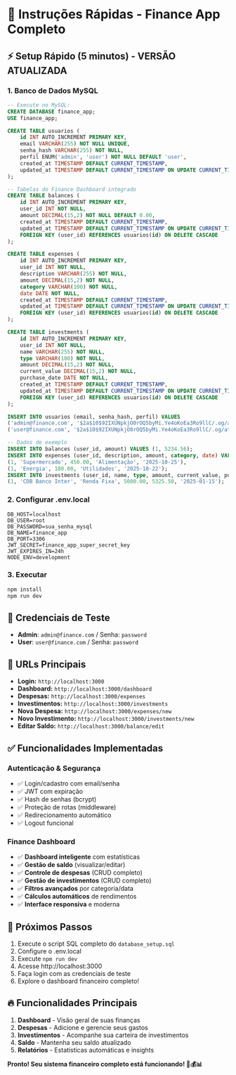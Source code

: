# 🚀 Instruções Rápidas - Finance App Completo

## ⚡ Setup Rápido (5 minutos) - VERSÃO ATUALIZADA

### 1. Banco de Dados MySQL
```sql
-- Execute no MySQL:
CREATE DATABASE finance_app;
USE finance_app;

CREATE TABLE usuarios (
    id INT AUTO_INCREMENT PRIMARY KEY,
    email VARCHAR(255) NOT NULL UNIQUE,
    senha_hash VARCHAR(255) NOT NULL,
    perfil ENUM('admin', 'user') NOT NULL DEFAULT 'user',
    created_at TIMESTAMP DEFAULT CURRENT_TIMESTAMP,
    updated_at TIMESTAMP DEFAULT CURRENT_TIMESTAMP ON UPDATE CURRENT_TIMESTAMP
);

-- Tabelas do Finance Dashboard integrado
CREATE TABLE balances (
    id INT AUTO_INCREMENT PRIMARY KEY,
    user_id INT NOT NULL,
    amount DECIMAL(15,2) NOT NULL DEFAULT 0.00,
    created_at TIMESTAMP DEFAULT CURRENT_TIMESTAMP,
    updated_at TIMESTAMP DEFAULT CURRENT_TIMESTAMP ON UPDATE CURRENT_TIMESTAMP,
    FOREIGN KEY (user_id) REFERENCES usuarios(id) ON DELETE CASCADE
);

CREATE TABLE expenses (
    id INT AUTO_INCREMENT PRIMARY KEY,
    user_id INT NOT NULL,
    description VARCHAR(255) NOT NULL,
    amount DECIMAL(15,2) NOT NULL,
    category VARCHAR(100) NOT NULL,
    date DATE NOT NULL,
    created_at TIMESTAMP DEFAULT CURRENT_TIMESTAMP,
    updated_at TIMESTAMP DEFAULT CURRENT_TIMESTAMP ON UPDATE CURRENT_TIMESTAMP,
    FOREIGN KEY (user_id) REFERENCES usuarios(id) ON DELETE CASCADE
);

CREATE TABLE investments (
    id INT AUTO_INCREMENT PRIMARY KEY,
    user_id INT NOT NULL,
    name VARCHAR(255) NOT NULL,
    type VARCHAR(100) NOT NULL,
    amount DECIMAL(15,2) NOT NULL,
    current_value DECIMAL(15,2) NOT NULL,
    purchase_date DATE NOT NULL,
    created_at TIMESTAMP DEFAULT CURRENT_TIMESTAMP,
    updated_at TIMESTAMP DEFAULT CURRENT_TIMESTAMP ON UPDATE CURRENT_TIMESTAMP,
    FOREIGN KEY (user_id) REFERENCES usuarios(id) ON DELETE CASCADE
);

INSERT INTO usuarios (email, senha_hash, perfil) VALUES 
('admin@finance.com', '$2a$10$92IXUNpkjO0rOQ5byMi.Ye4oKoEa3Ro9llC/.og/at2.uheWG/igi', 'admin'),
('user@finance.com', '$2a$10$92IXUNpkjO0rOQ5byMi.Ye4oKoEa3Ro9llC/.og/at2.uheWG/igi', 'user');

-- Dados de exemplo
INSERT INTO balances (user_id, amount) VALUES (1, 5234.56);
INSERT INTO expenses (user_id, description, amount, category, date) VALUES 
(1, 'Supermercado', 450.00, 'Alimentação', '2025-10-25'),
(1, 'Energia', 180.00, 'Utilidades', '2025-10-22');
INSERT INTO investments (user_id, name, type, amount, current_value, purchase_date) VALUES 
(1, 'CDB Banco Inter', 'Renda Fixa', 5000.00, 5325.50, '2025-01-15');
```

### 2. Configurar .env.local
```env
DB_HOST=localhost
DB_USER=root
DB_PASSWORD=sua_senha_mysql
DB_NAME=finance_app
DB_PORT=3306
JWT_SECRET=finance_app_super_secret_key
JWT_EXPIRES_IN=24h
NODE_ENV=development
```

### 3. Executar
```bash
npm install
npm run dev
```

## 🔑 Credenciais de Teste
- **Admin**: `admin@finance.com` / Senha: `password`
- **User**: `user@finance.com` / Senha: `password`

## 📍 URLs Principais
- **Login:** `http://localhost:3000`
- **Dashboard:** `http://localhost:3000/dashboard`
- **Despesas:** `http://localhost:3000/expenses`
- **Investimentos:** `http://localhost:3000/investments`
- **Nova Despesa:** `http://localhost:3000/expenses/new`
- **Novo Investimento:** `http://localhost:3000/investments/new`
- **Editar Saldo:** `http://localhost:3000/balance/edit`

## ✅ Funcionalidades Implementadas
### Autenticação & Segurança
- ✅ Login/cadastro com email/senha
- ✅ JWT com expiração
- ✅ Hash de senhas (bcrypt)
- ✅ Proteção de rotas (middleware)
- ✅ Redirecionamento automático
- ✅ Logout funcional

### Finance Dashboard
- ✅ **Dashboard inteligente** com estatísticas
- ✅ **Gestão de saldo** (visualizar/editar)
- ✅ **Controle de despesas** (CRUD completo)
- ✅ **Gestão de investimentos** (CRUD completo)
- ✅ **Filtros avançados** por categoria/data
- ✅ **Cálculos automáticos** de rendimentos
- ✅ **Interface responsiva** e moderna

## 🎯 Próximos Passos
1. Execute o script SQL completo do `database_setup.sql`
2. Configure o .env.local
3. Execute `npm run dev`
4. Acesse http://localhost:3000
5. Faça login com as credenciais de teste
6. Explore o dashboard financeiro completo!

## 🔥 Funcionalidades Principais
1. **Dashboard** - Visão geral de suas finanças
2. **Despesas** - Adicione e gerencie seus gastos
3. **Investimentos** - Acompanhe sua carteira de investimentos
4. **Saldo** - Mantenha seu saldo atualizado
5. **Relatórios** - Estatísticas automáticas e insights

**Pronto! Seu sistema financeiro completo está funcionando! 🎉💰📊**
